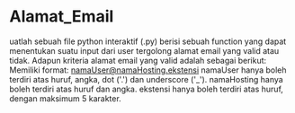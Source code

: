# Alamat_Email
uatlah sebuah file python interaktif (.py) berisi sebuah function yang dapat menentukan suatu input dari user tergolong alamat email yang valid atau tidak. Adapun kriteria alamat email yang valid adalah sebagai berikut:  Memiliki format: namaUser@namaHosting.ekstensi namaUser hanya boleh terdiri atas huruf, angka, dot ('.') dan underscore ('_'). namaHosting hanya boleh terdiri atas huruf dan angka. ekstensi hanya boleh terdiri atas huruf, dengan maksimum 5 karakter.
